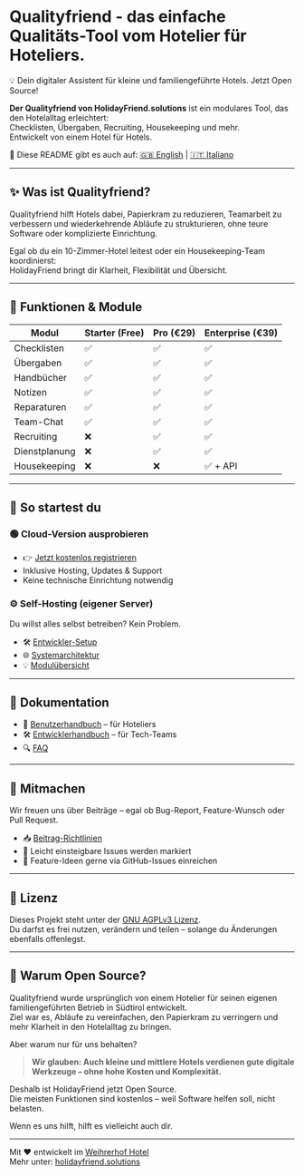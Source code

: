 # Qualityfriend - das einfache Qualitäts-Tool vom Hotelier für Hoteliers.

💡 Dein digitaler Assistent für kleine und familiengeführte Hotels. Jetzt Open Source!

**Der Qualityfriend von HolidayFriend.solutions** ist ein modulares Tool, das den Hotelalltag erleichtert:  
Checklisten, Übergaben, Recruiting, Housekeeping und mehr.  
Entwickelt von einem Hotel für Hotels.

📘 Diese README gibt es auch auf: [🇬🇧 English](README.md) | [🇮🇹 Italiano](README.it.md)

---

## ✨ Was ist Qualityfriend?

Qualityfriend hilft Hotels dabei, Papierkram zu reduzieren, Teamarbeit zu verbessern und wiederkehrende Abläufe zu strukturieren, ohne teure Software oder komplizierte Einrichtung.

Egal ob du ein 10-Zimmer-Hotel leitest oder ein Housekeeping-Team koordinierst:  
HolidayFriend bringt dir Klarheit, Flexibilität und Übersicht.

---

## 🧩 Funktionen & Module

| Modul          | Starter (Free) | Pro (€29) | Enterprise (€39) |
|----------------|----------------|-----------|------------------|
| Checklisten    | ✅              | ✅         | ✅               |
| Übergaben      | ✅              | ✅         | ✅               |
| Handbücher     | ✅              | ✅         | ✅               |
| Notizen        | ✅              | ✅         | ✅               |
| Reparaturen    | ✅              | ✅         | ✅               |
| Team-Chat      | ✅              | ✅         | ✅               |
| Recruiting     | ❌              | ✅         | ✅               |
| Dienstplanung  | ❌              | ✅         | ✅               |
| Housekeeping   | ❌              | ❌         | ✅ + API         |

---

## 🚀 So startest du

### 🟢 Cloud-Version ausprobieren
- 👉 [Jetzt kostenlos registrieren](https://qualityfriend.solutions)
- Inklusive Hosting, Updates & Support
- Keine technische Einrichtung notwendig

### ⚙️ Self-Hosting (eigener Server)
Du willst alles selbst betreiben? Kein Problem.

- 🛠️ [Entwickler-Setup](docs/dev-setup.md)
- 🌐 [Systemarchitektur](docs/architecture.md)
- 💡 [Modulübersicht](docs/modules.md)

---

## 📘 Dokumentation

- 📖 [Benutzerhandbuch](docs/user-setup.md) – für Hoteliers
- 🛠️ [Entwicklerhandbuch](docs/dev-setup.md) – für Tech-Teams
- 🔍 [FAQ](docs/faq.md)

---

## 🤝 Mitmachen

Wir freuen uns über Beiträge – egal ob Bug-Report, Feature-Wunsch oder Pull Request.

- 📥 [Beitrag-Richtlinien](CONTRIBUTING.md)
- 🧩 Leicht einsteigbare Issues werden markiert
- 🔄 Feature-Ideen gerne via GitHub-Issues einreichen

---

## 📃 Lizenz

Dieses Projekt steht unter der [GNU AGPLv3 Lizenz](LICENSE).  
Du darfst es frei nutzen, verändern und teilen – solange du Änderungen ebenfalls offenlegst.

---

## 🙌 Warum Open Source?

Qualityfriend wurde ursprünglich von einem Hotelier für seinen eigenen familiengeführten Betrieb in Südtirol entwickelt.  
Ziel war es, Abläufe zu vereinfachen, den Papierkram zu verringern und mehr Klarheit in den Hotelalltag zu bringen.

Aber warum nur für uns behalten?

> **Wir glauben: Auch kleine und mittlere Hotels verdienen gute digitale Werkzeuge – ohne hohe Kosten und Komplexität.**

Deshalb ist HolidayFriend jetzt Open Source.  
Die meisten Funktionen sind kostenlos – weil Software helfen soll, nicht belasten.

Wenn es uns hilft, hilft es vielleicht auch dir.

---

Mit ❤️ entwickelt im [Weihrerhof Hotel](https://www.weihrerhof.com)  
Mehr unter: [holidayfriend.solutions](https://holidayfriend.solutions)
